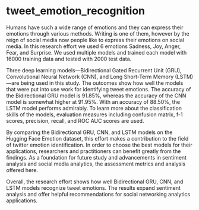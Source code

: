 # tweet_emotion_recognition
Humans have such a wide range of emotions and they can express their emotions through various methods. Writing is one of them, however by the reign of social media now people like to express their emotions on social media. In this research effort we used 6 emotions Sadness, Joy, Anger, Fear, and Surprise. We used multiple models and trained each model with 16000 training data and tested with 2000 test data. 

Three deep learning models—Bidirectional Gated Recurrent Unit (GRU), Convolutional Neural Network (CNN), and Long Short-Term Memory (LSTM)—are being used in this study.  The outcomes show how well the models that were put into use work for identifying tweet emotions. The accuracy of the Bidirectional GRU model is 91.85%, whereas the accuracy of the CNN model is somewhat higher at 91.95%. With an accuracy of 88.50%, the LSTM model performs admirably. To learn more about the classification skills of the models, evaluation measures including confusion matrix, f-1 scores, precision, recall, and ROC AUC scores are used.

By comparing the Bidirectional GRU, CNN, and LSTM models on the Hugging Face Emotion dataset, this effort makes a contribution to the field of twitter emotion identification. In order to choose the best models for their applications, researchers and practitioners can benefit greatly from the findings. As a foundation for future study and advancements in sentiment analysis and social media analytics, the assessment metrics and analysis offered here.

Overall, the research effort shows how well Bidirectional GRU, CNN, and LSTM models recognize tweet emotions. The results expand sentiment analysis and offer helpful recommendations for social networking analytics applications.

